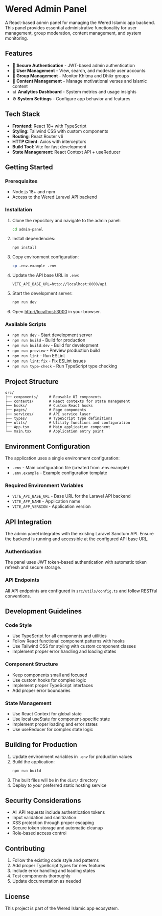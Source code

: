 # Wered Admin Panel

A React-based admin panel for managing the Wered Islamic app backend. This panel provides essential administrative functionality for user management, group moderation, content management, and system monitoring.

## Features

- 🔐 **Secure Authentication** - JWT-based admin authentication
- 👥 **User Management** - View, search, and moderate user accounts
- 🕌 **Group Management** - Monitor Khitma and Dhikr groups
- 📖 **Content Management** - Manage motivational verses and Islamic content
- 📊 **Analytics Dashboard** - System metrics and usage insights
- ⚙️ **System Settings** - Configure app behavior and features

## Tech Stack

- **Frontend**: React 18+ with TypeScript
- **Styling**: Tailwind CSS with custom components
- **Routing**: React Router v6
- **HTTP Client**: Axios with interceptors
- **Build Tool**: Vite for fast development
- **State Management**: React Context API + useReducer

## Getting Started

### Prerequisites

- Node.js 18+ and npm
- Access to the Wered Laravel API backend

### Installation

1. Clone the repository and navigate to the admin panel:
   ```bash
   cd admin-panel
   ```

2. Install dependencies:
   ```bash
   npm install
   ```

3. Copy environment configuration:
   ```bash
   cp .env.example .env
   ```

4. Update the API base URL in `.env`:
   ```env
   VITE_API_BASE_URL=http://localhost:8000/api
   ```

5. Start the development server:
   ```bash
   npm run dev
   ```

6. Open [http://localhost:3000](http://localhost:3000) in your browser.

### Available Scripts

- `npm run dev` - Start development server
- `npm run build` - Build for production
- `npm run build:dev` - Build for development
- `npm run preview` - Preview production build
- `npm run lint` - Run ESLint
- `npm run lint:fix` - Fix ESLint issues
- `npm run type-check` - Run TypeScript type checking

## Project Structure

```
src/
├── components/     # Reusable UI components
├── contexts/       # React contexts for state management
├── hooks/          # Custom React hooks
├── pages/          # Page components
├── services/       # API service layer
├── types/          # TypeScript type definitions
├── utils/          # Utility functions and configuration
├── App.tsx         # Main application component
└── main.tsx        # Application entry point
```

## Environment Configuration

The application uses a single environment configuration:

- `.env` - Main configuration file (created from .env.example)
- `.env.example` - Example configuration template

### Required Environment Variables

- `VITE_API_BASE_URL` - Base URL for the Laravel API backend
- `VITE_APP_NAME` - Application name
- `VITE_APP_VERSION` - Application version

## API Integration

The admin panel integrates with the existing Laravel Sanctum API. Ensure the backend is running and accessible at the configured API base URL.

### Authentication

The panel uses JWT token-based authentication with automatic token refresh and secure storage.

### API Endpoints

All API endpoints are configured in `src/utils/config.ts` and follow RESTful conventions.

## Development Guidelines

### Code Style

- Use TypeScript for all components and utilities
- Follow React functional component patterns with hooks
- Use Tailwind CSS for styling with custom component classes
- Implement proper error handling and loading states

### Component Structure

- Keep components small and focused
- Use custom hooks for complex logic
- Implement proper TypeScript interfaces
- Add proper error boundaries

### State Management

- Use React Context for global state
- Use local useState for component-specific state
- Implement proper loading and error states
- Use useReducer for complex state logic

## Building for Production

1. Update environment variables in `.env` for production values
2. Build the application:
   ```bash
   npm run build
   ```
3. The built files will be in the `dist/` directory
4. Deploy to your preferred static hosting service

## Security Considerations

- All API requests include authentication tokens
- Input validation and sanitization
- XSS protection through proper escaping
- Secure token storage and automatic cleanup
- Role-based access control

## Contributing

1. Follow the existing code style and patterns
2. Add proper TypeScript types for new features
3. Include error handling and loading states
4. Test components thoroughly
5. Update documentation as needed

## License

This project is part of the Wered Islamic app ecosystem.
